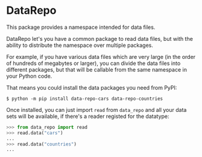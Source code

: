 # DataRepo

This package provides a namespace intended for data files.

DataRepo let's you have a common package to read data files, but with the ability to distribute the namespace over multiple packages.

For example, if you have various data files which are very large (in the order of hundreds of megabytes or larger), you can divide the data files into different packages, but that will be callable from the same namespace in your Python code.

That means you could install the data packages you need from PyPI:

```shell
$ python -m pip install data-repo-cars data-repo-countries
```

Once installed, you can just import `read` from `data_repo` and all your data sets will be available, if there's a reader registed for the datatype:

```python
>>> from data_repo import read
>>> read.data("cars")
...
>>> read.data("countries")
...
```
